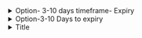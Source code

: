 <details>
<summary>Option- 3-10 days timeframe- Expiry</summary>
<br>
- FUTU
 3 days to Expiry
  <img width="1124" alt="image" src="https://user-images.githubusercontent.com/75510135/203355654-ee853214-c027-426c-9653-907c38098310.png">

10 days to Expiry
  <img width="1148" alt="image" src="https://user-images.githubusercontent.com/75510135/203355402-3628f820-b999-4f30-ac5c-f330c686ffe4.png">

# Note down IV => 80%
  <img width="1139" alt="image" src="https://user-images.githubusercontent.com/75510135/203355951-bc5840e9-e999-41c1-a72b-99c368f23010.png">

  
  
  
</details>

<details>
<summary>Option-3-10 Days to expiry </summary>
<br>

 - BABA
  - 3 days to expiry
  <img width="1131" alt="image" src="https://user-images.githubusercontent.com/75510135/203356885-91a1c31b-9344-4d80-900f-56e5d30e70c5.png">

  - 10 days to expiry
  <img width="1145" alt="image" src="https://user-images.githubusercontent.com/75510135/203357155-4cec21e3-32ce-4a14-a16e-8cd9e81944b6.png">

  

  
</details>


<details>
<summary>Title</summary>
<br>


  
</details>

